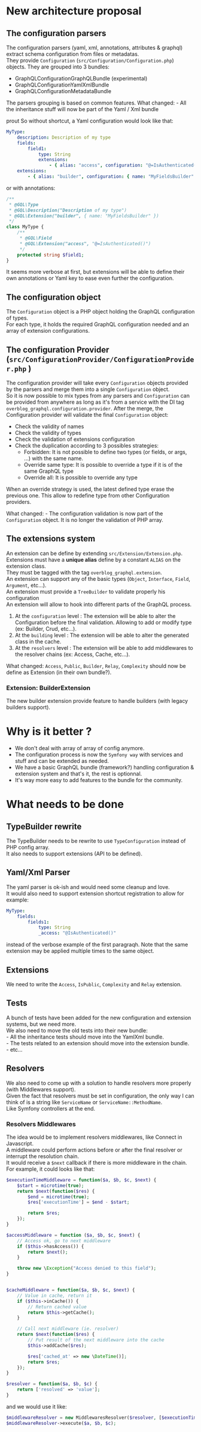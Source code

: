 # New architecture proposal

## The configuration parsers

The configuration parsers (yaml, xml, annotations, attributes & graphql) extract schema configuration from files or metadatas.  
They provide `Configuration` (`src/Configuration/Configuration.php`) objects. They are grouped into 3 bundles:  
- GraphQLConfigurationGraphQLBundle  (experimental)
- GraphQLConfigurationYamlXmlBundle
- GraphQLConfigurationMetadataBundle

The parsers grouping is based on common features. 
What changed: 
    - All the inheritance stuff will now be part of the Yaml / Xml bundle

prout
So without shortcut, a Yaml configuration would look like that:
```yaml
MyType:
    description: Description of my type
    fields:
        field1: 
            type: String
            extensions: 
                - { alias: "access", configuration: "@=IsAuthenticated()" }
    extensions:
        - { alias: "builder", configuration: { name: "MyFieldsBuilder" } }
```
or with annotations: 
```php
/**
 * @GQL\Type
 * @GQL\Description("Description of my type")
 * @GQL\Extension("builder", { name: "MyFieldsBuilder" })
 */
class MyType {
    /** 
     * @GQL\Field
     * @GQL\Extension("access", "@=IsAuthenticated()")
     */
    protected string $field1;
}
```

It seems more verbose at first, but extensions will be able to define their own annotations or Yaml key to ease even further the configuration.  


## The configuration object

The `Configuration` object is a PHP object holding the GraphQL configuration of types.  
For each type, it holds the required GraphQL configuration needed and an array of extension configurations.  

## The configuration Provider (`src/ConfigurationProvider/ConfigurationProvider.php` )

The configuration provider will take every `Configuration` objects provided by the parsers and merge them into a single `Configuration` object.  
So it is now possible to mix types from any parsers and `Configuration` can be provided from anywhere as long as it's from a service with the DI tag `overblog_graphql.configuration.provider`.
After the merge, the Configuration provider will validate the final `Configuration` object: 
- Check the validity of names
- Check the validity of types
- Check the validation of extensions configuration
- Check the duplication according to 3 possibles strategies:
  - Forbidden: It is not possible to define two types (or fields, or args, ...) with the same name.
  - Override same type: It is possible to override a type if it is of the same GraphQL type
  - Override all: It is possible to override any type

When an override strategy is used, the latest defined type erase the previous one.  This allow to redefine type from other Configuration providers.  

What changed:
    - The configuration validation is now part of the `Configuration` object. It is no longer the validation of PHP array.  

## The extensions system

An extension can be define by extending `src/Extension/Extension.php`.  
Extensions must have a **unique alias** define by a constant `ALIAS` on the extension class.  
They must be tagged with the tag `overblog_graphql.extension`.  
An extension can support any of the basic types (`Object`, `Interface`, `Field`, `Argument`, etc...).  
An extension must provide a `TreeBuilder` to validate properly his configuration  
An extension will allow to hook into different parts of the GraphQL process.  
1. At the `configuration` level : The extension will be able to alter the Configuration before the final validation. Allowing to add or modify type (ex: Builder, Crud, etc...).
2. At the `building` level : The extension will be able to alter the generated class in the cache.  
3. At the `resolvers` level : The extension will be able to add middlewares to the resolver chains (ex: Access, Cache, etc...).

What changed: 
`Access`, `Public`, `Builder`, `Relay`, `Complexity` should now be define as Extension (in their own bundle?).

### Extension: BuilderExtension

The new builder extension provide feature to handle builders (with legacy builders support).  

# Why is it better ?

- We don't deal with array of array of config anymore.  
- The configuration process is now the `Symfony way` with services and stuff and can be extended as needed.  
- We have a basic GraphQL bundle (framework?) handling configuration & extension system and that's it, the rest is optionnal.
- It's way more easy to add features to the bundle for the community. 


# What needs to be done

## TypeBuilder rewrite

The TypeBuilder needs to be rewrite to use `TypeConfiguration` instead of PHP config array.  
It also needs to support extensions (API to be defined).

## Yaml/Xml Parser

The yaml parser is ok-ish and would need some cleanup and love.  
It would also need to support extension shortcut registration to allow for example: 

```yaml
MyType:
    fields:
        fields1: 
            type: String
            _access: "@IsAuthenticated()"
```
instead of the verbose example of the first paragraqh. Note that the same extension may be applied multiple times to the same object.  

## Extensions

We need to write the `Access`, `IsPublic`, `Complexity` and `Relay` extension. 

## Tests

A bunch of tests have been added for the new configuration and extension systems, but we need more.  
We also need to move the old tests into their new bundle:  
    - All the inheritance tests should move into the YamlXml bundle.  
    - The tests related to an extension should move into the extension bundle.  
    - etc...

## Resolvers

We also need to come up with a solution to handle resolvers more properly (with Middlewares support).  
Given the fact that resolvers must be set in configuration, the only way I can think of is a string like `ServiceName` or `ServiceName::MethodName`.  
Like Symfony controllers at the end. 

### Resolvers Middlewares

The idea would be to implement resolvers middlewares, like Connect in Javascript.  
A middleware could perform actions before or after the final resolver or interrupt the resolution chain.  
It would receive a `$next` callback if there is more middleware in the chain.  
For example, it could looks like that:  


```php
$executionTimeMiddleware = function($a, $b, $c, $next) {
    $start = microtime(true);
    return $next(function($res) {
        $end = microtime(true);
        $res['executionTime'] = $end - $start;

        return $res;
    });
}

$accessMiddleware = function ($a, $b, $c, $next) {
    // Access ok, go to next middleware
    if ($this->hasAccess()) {
        return $next();
    }

    throw new \Exception("Access denied to this field");
}


$cacheMiddleware = function($a, $b, $c, $next) {
    // Value in cache, return it
    if ($this->inCache()) {
        // Return cached value
        return $this->getCache();
    }

    // Call next middleware (ie. resolver)
    return $next(function($res) {
        // Put result of the next middleware into the cache
        $this->addCache($res);

        $res['cached_at' => new \DateTime()];
        return $res;
    });
}

$resolver = function($a, $b, $c) {
    return ['resolved' => 'value'];
}
```

and we would use it like:

```php
$middlewareResolver = new MiddlewaresResolver($resolver, [$executionTimeMiddleware, $accessMiddleware, $cacheMiddleware]);
$middlewareResolver->execute($a, $b, $c);
```
